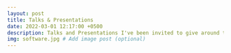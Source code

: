 ```yaml
---
layout: post
title: Talks & Presentations
date: 2022-03-01 12:17:00 +0500
description: Talks and Presentations I've been invited to give around the world.
img: software.jpg # Add image post (optional)
---
```

